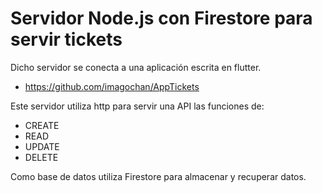 # Servidor Node.js con Firestore para servir tickets

Dicho servidor se conecta a una aplicación escrita en flutter.
- https://github.com/imagochan/AppTickets

Este servidor utiliza http para servir una API las funciones de:
- CREATE
- READ
- UPDATE
- DELETE

Como base de datos utiliza Firestore para almacenar y recuperar datos.



